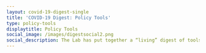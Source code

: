 ```yaml
---
layout: covid-19-digest-single
title: 'COVID-19 Digest: Policy Tools'
type: policy-tools
displaytitle: Policy Tools
social_image: /images/digestsocial2.png
social_description: The Lab has put together a “living” digest of tools, research on events from research institutions and think tanks on basic income during the global pandemic.
---
```


